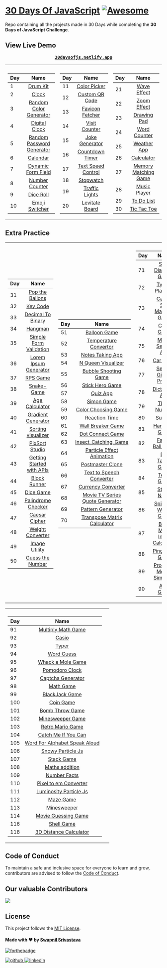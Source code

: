 # [30 Days Of JavaScript](30daysofjs.netlify.app) [![Awesome](https://awesome.re/badge.svg)](https://awesome.re)

Repo containing all the projects made in 30 Days while completing the <b>30 Days of JavaScript Challenge</b>.

## View Live Demo

<pre><center><a href="https://30daysofjs.netlify.app/"><b>30daysofjs.netlify.app</b></a></center></pre>

<table>
  <tr><th></th><th></th></tr>
  <tr><td>

| Day |                                                Name                                                 |
| --- | :-------------------------------------------------------------------------------------------------: |
| 1   |                   [Drum Kit](https://30daysofjs.netlify.app/01%20-%20drum%20kit/)                   |
| 2   |                       [Clock](https://30daysofjs.netlify.app/02%20-%20clock/)                       |
| 3   |    [Random Color Generator](https://30daysofjs.netlify.app/03%20-%20random%20color%20generator/)    |
| 4   |              [Digital Clock](https://30daysofjs.netlify.app/04%20-%20digital%20clock/)              |
| 5   | [Random Password Generator](https://30daysofjs.netlify.app/05%20-%20random%20password%20generator/) |
| 6   |                    [Calendar](https://30daysofjs.netlify.app/06%20-%20calendar/)                    |
| 7   |        [Dynamic Form Field](https://30daysofjs.netlify.app/07%20-%20dynamic%20form%20field/)        |
| 8   |             [Number Counter](https://30daysofjs.netlify.app/08%20-%20number%20counter/)             |
| 9   |                  [Dice Roll](https://30daysofjs.netlify.app/09%20-%20dice%20roll/)                  |
| 10  |    [Emoji Switcher](https://30daysofjs.netlify.app/10%20-%20emoji%20switcher%20like%20discord/)     |

 </td><td>
    
| Day |                                                Name                                                 |
| --- | :-------------------------------------------------------------------------------------------------: |    
| 11  |               [Color Picker](https://30daysofjs.netlify.app/11%20-%20color%20picker/)               |
| 12  |            [Custom QR Code](https://30daysofjs.netlify.app/12%20-%20custom%20qr%20code/)            |
| 13  |            [Favicon Fetcher](https://30daysofjs.netlify.app/13%20-%20favicon%20fetcher/)            |
| 14  |              [Visit Counter](https://30daysofjs.netlify.app/14%20-%20visit%20counter/)              |
| 15  |             [Joke Generator](https://30daysofjs.netlify.app/15%20-%20joke%20generator/)             |
| 16  |            [Countdown Timer](https://30daysofjs.netlify.app/16%20-%20countdown%20timer/)            |
| 17  |        [Text Speed Control](https://30daysofjs.netlify.app/17%20-%20text%20speed%20control/)        |
| 18  |                   [Stopwatch](https://30daysofjs.netlify.app/18%20-%20stopwatch/)                   |
| 19  |              [Traffic Lights](https://30daysofjs.netlify.app/19%20-%20traffic%20lights/)               |
| 20  |             [Levitate Board](https://30daysofjs.netlify.app/20%20-%20levitate%20board/)             |
    
 </td><td>
    
| Day |                                                Name                                                 |
| --- | :-------------------------------------------------------------------------------------------------: |    
| 21  |                [Wave Effect](https://30daysofjs.netlify.app/21%20-%20wave%20effect/)                |
| 22  |                [Zoom Effect](https://30daysofjs.netlify.app/22%20-%20zoom%20effect/)                |
| 23  |                [Drawing Pad](https://30daysofjs.netlify.app/23%20-%20drawing%20pad/)                |
| 24  |               [Word Counter](https://30daysofjs.netlify.app/24%20-%20word%20counter/)               |
| 25  |                [Weather App](https://30daysofjs.netlify.app/25%20-%20weather%20app/)                |
| 26  |                  [Calculator](https://30daysofjs.netlify.app/26%20-%20calculator/)                  |
| 27  |      [Memory Matching Game](https://30daysofjs.netlify.app/27%20-%20memory%20matching%20game/)      |
| 28  |               [Music Player](https://30daysofjs.netlify.app/28%20-%20music%20player/)               |
| 29  |                [To Do List](https://30daysofjs.netlify.app/29%20-%20to%20do%20list/)                |
| 30  |               [Tic Tac Toe](https://30daysofjs.netlify.app/30%20-%20tic%20tac%20toe/)               |

</td></tr></table>

## Extra Practice

<table>
  <tr><th></th><th></th></tr>
  <tr><td>

| Day |                                                 Name                                                  |
| --- | :---------------------------------------------------------------------------------------------------: |
| 31  |           [Pop the Ballons](https://30daysofjs.netlify.app/31%20-%20pop%20the%20balloons/)            |
| 32  |                    [Key Code](https://30daysofjs.netlify.app/32%20-%20key%20code/)                    |
| 33  |          [Decimal To Binary](https://30daysofjs.netlify.app/33%20-%20decimal%20to%20binary/)          |
| 34  |                      [Hangman](https://30daysofjs.netlify.app/34%20-%20hangman/)                      |
| 35  |     [Simple Form Validation](https://30daysofjs.netlify.app/35%20-%20simple%20form%20validation/)     |
| 36  |      [Lorem Ipsum Generator](https://30daysofjs.netlify.app/36%20-%20Lorem%20Ipsum%20Generator)       |
| 37  |                 [RPS Game](https://30daysofjs.netlify.app/37%20-%20rps%20game/start)                  |
| 38  |                   [Snake-Game](https://30daysofjs.netlify.app/38%20-%20snake-game/)                   |
| 39  |              [Age Calculator](https://30daysofjs.netlify.app/39%20-%20age%20calculator/)              |
| 40  |          [Gradient Generator](https://30daysofjs.netlify.app/40%20-%20gradient%20generator/)          |
| 41  |          [Sorting visualizer](https://30daysofjs.netlify.app/41%20-%20Sorting%20visualizer)           |
| 42  |              [PixSort Studio](https://30daysofjs.netlify.app/42%20-%20PixSort%20Studio)               |
| 43  | [Getting Started with APIs](https://30daysofjs.netlify.app/43%20-%20getting%20started%20with%20apis/) |
| 44  |                [Block Runner](https://30daysofjs.netlify.app/44%20-%20Block%20Runner/)                |
| 45  |                   [Dice Game](https://30daysofjs.netlify.app/45%20-%20Dice%20Game/)                   |
| 46  |          [Palindrome Checker](https://30daysofjs.netlify.app/46%20-%20Palindrome%20Checker/)          |
| 47  |               [Caesar Cipher](https://30daysofjs.netlify.app/47%20-%20Caesar%20Cipher)                |
| 48  |           [Weight Converter](https://30daysofjs.netlify.app/114%20-%20Weight%20Converter/)            |
| 49  |              [Image Utility](https://30daysofjs.netlify.app/200%20-%20Image%20Utility/)               |
| 50  |           [Guess the Number](https://30daysofjs.netlify.app/90%20-%20Guess%20the%20Number/)           |

</td><td>

| Day |                                                        Name                                                         |
| --- | :-----------------------------------------------------------------------------------------------------------------: |
| 51  |                      [Balloon Game](https://30daysofjs.netlify.app/198%20-%20Balloon%20Game/)                       |
| 52  |              [Temperature Convertor](https://30daysofjs.netlify.app/52%20-%20Temperature%20Convertor/)              |
| 53  |                  [Notes Taking App](https://30daysofjs.netlify.app/53%20-%20Notes%20Taking%20App/)                  |
| 54  |                 [N Queen Visualizer](https://30daysofjs.netlify.app/203-%20N%20Queen%20Visualizer/)                 |
| 55  |             [Bubble Shooting Game](https://30daysofjs.netlify.app/197%20-%20Bubble%20Shooting%20Game/)              |
| 56  |                  [Stick Hero Game](https://30daysofjs.netlify.app/195%20-%20Stick%20Hero%20Game/)                   |
| 57  |                           [Quiz App](https://30daysofjs.netlify.app/57%20-%20Quiz%20App/)                           |
| 58  |                         [Simon Game](https://30daysofjs.netlify.app/58%20-%20Simon%20Game/)                         |
| 59  |               [Color Choosing Game](https://30daysofjs.netlify.app/59%20-%20Color%20Choosing%20Game/)               |
| 60  |                     [Reaction Time](https://30daysofjs.netlify.app/193%20-%20Reaction%20Time/)                      |
| 61  |                [Wall Breaker Game](https://30daysofjs.netlify.app/192%20-%20Wall%20Breaker%20Game/)                 |
| 62  |                 [Dot Connect Game](https://30daysofjs.netlify.app/191%20-%20Dot%20Connect%20Game/)                  |
| 63  |               [Insect_Catching_Game](https://30daysofjs.netlify.app/185%20-%20Insect_Catching_Game/)                |
| 64  |        [Particle Effect Animation](https://30daysofjs.netlify.app/113%20-%20Particle%20Effect%20Animation/)         |
| 65  |                   [Postmaster Clone](https://30daysofjs.netlify.app/65%20-%20Postmaster%20Clone/)                   |
| 66  |         [Text to Speech Converter](https://30daysofjs.netlify.app/66%20-%20Text%20to%20Speech%20Converter/)         |
| 67  |                 [Currency Converter](https://30daysofjs.netlify.app/67%20-%20Currency%20Converter/)                 |
| 68  | [Movie TV Series Quote Generator](https://30daysofjs.netlify.app/68%20-%20Movie%20TV%20Series%20Quote%20Generator/) |
| 69  |                 [Pattern Generator](https://30daysofjs.netlify.app/184%20-%20Pattern%20Generator/)                  |
| 70  |       [Transpose Matrix Calculator](https://30daysofjs.netlify.app/70%20-%20Transpose%20Matrix%20Calculator/)       |

</td><td>

| Day |                                                  Name                                                   |
| --- | :-----------------------------------------------------------------------------------------------------: |
| 71  |         [Steal Diamond Game](https://30daysofjs.netlify.app/183%20-%20Steal%20Diamond%20Game/)          |
| 72  |              [Typing Platform](https://30daysofjs.netlify.app/72%20-%20Typing%20Platform/)              |
| 73  |   [Casino Slot Machine Game](https://30daysofjs.netlify.app/73%20-%20Casino%20Slot%20Machine%20Game/)   |
| 74  |                  [Color Game](https://30daysofjs.netlify.app/182%20-%20Color%20Game/)                   |
| 75  |            [Movie Search App](https://30daysofjs.netlify.app/75%20-%20Movie%20Search%20App/)            |
| 76  |                     [Car Game](https://30daysofjs.netlify.app/76%20-%20Car%20Game/)                     |
| 77  |       [Search Github Profile](https://30daysofjs.netlify.app/77%20-%20Search%20Github%20Profile/)       |
| 78  |               [Dictionary App](https://30daysofjs.netlify.app/78%20-%20Dictionary%20App/)               |
| 79  |                [Three Number](https://30daysofjs.netlify.app/181%20-%20Three%20Number/)                 |
| 80  |                       [Sudoku](https://30daysofjs.netlify.app/180%20-%20Sudoku/)                        |
| 81  |                [Hangman Game](https://30daysofjs.netlify.app/177%20-%20Hangman%20Game/)                 |
| 82  |           [Falling Ball Game](https://30daysofjs.netlify.app/82%20-%20Falling%20Ball%20Game/)           |
| 83  |            [Dot Target Game](https://30daysofjs.netlify.app/176%20-%20Dot%20Target%20Game/)             |
| 84  |                  [Tetris Game](https://30daysofjs.netlify.app/84%20-%20Tetris%20Game/)                  |
| 85  |                [Sticky Notes](https://30daysofjs.netlify.app/174%20-%20Sticky%20Notes/)                 |
| 86  |       [Spin The Wheel Game](https://30daysofjs.netlify.app/173%20-%20Spin%20The%20Wheel%20Game/)        |
| 87  | [Body Mass Index Calculator](https://30daysofjs.netlify.app/87%20-%20Body%20Mass%20Index%20Calculator/) |
| 88  |              [Ping Pong Game](https://30daysofjs.netlify.app/88%20-%20Ping%20Pong%20Game/)              |
| 89  | [Projectile Motion Simulator](https://30daysofjs.netlify.app/89%20-%20Projectile%20Motion%20Simulator/) |
| 90  |                  [Atari Game](https://30daysofjs.netlify.app/135%20-%20Atari%20Game/)                   |

 </td><td>   
 </td></tr></table>

<table>
  <tr><th></th><th></th></tr>
  <tr><td>

| Day |                                                       Name                                                       |
| --- | :--------------------------------------------------------------------------------------------------------------: |
| 91  |              [Multiply Math Game](https://30daysofjs.netlify.app/167%20-%20Multiply%20Math%20Game/)              |
| 92  |                             [Casio](https://30daysofjs.netlify.app/92%20-%20Casio/)                              |
| 93  |                             [Typer](https://30daysofjs.netlify.app/93%20-%20Typer/)                              |
| 94  |                       [Word Guess](https://30daysofjs.netlify.app/168%20-%20Word%20Guess/)                       |
| 95  |              [Whack a Mole Game](https://30daysofjs.netlify.app/95%20-%20Whack%20a%20Mole%20Game/)               |
| 96  |                   [Pomodoro Clock](https://30daysofjs.netlify.app/96%20-%20Pomodoro%20Clock/)                    |
| 97  |                [Captcha Generator](https://30daysofjs.netlify.app/97%20-%20Captcha%20Generator/)                 |
| 98  |                        [Math Game](https://30daysofjs.netlify.app/172%20-%20Math%20Game/)                        |
| 99  |                   [BlackJack Game](https://30daysofjs.netlify.app/99%20-%20BlackJack%20Game/)                    |
| 100 |                        [Coin Game](https://30daysofjs.netlify.app/166%20-%20Coin%20Game/)                        |
| 101 |                 [Bomb Throw Game](https://30daysofjs.netlify.app/164%20-%20Bomb%20Throw%20Game/)                 |
| 102 |                 [Minesweeper Game](https://30daysofjs.netlify.app/102%20-%20Minesweeper%20Game/)                 |
| 103 |                [Retro Mario Game](https://30daysofjs.netlify.app/162%20-%20Retro%20Mario%20Game/)                |
| 104 |           [Catch Me If You Can](https://30daysofjs.netlify.app/104%20-%20Catch%20Me%20If%20You%20Can/)           |
| 105 | [Word For Alphabet Speak Aloud](https://30daysofjs.netlify.app/154%20-%20Word%20For%20Alphabet%20Speak%20Aloud/) |
| 106 |               [Snowy Particle Js](https://30daysofjs.netlify.app/150%20-%20Snowy%20Particle%20Js/)               |
| 107 |                       [Stack Game](https://30daysofjs.netlify.app/134%20-%20Stack%20Game/)                       |
| 108 |                   [Maths addition](https://30daysofjs.netlify.app/108%20-%20Maths%20addition/)                   |
| 109 |                     [Number Facts](https://30daysofjs.netlify.app/145%20-%20Number%20Facts/)                     |
| 110 |          [Pixel to em Converter](https://30daysofjs.netlify.app/110%20-%20Pixel%20to%20em%20Converter/)          |
| 111 |          [Luminosity Particle Js](https://30daysofjs.netlify.app/141%20-%20Luminosity%20Particle%20Js/)          |
| 112 |          [Maze Game](https://30daysofjs.netlify.app/112%20-%20Maze%20Game/)                                      |
| 113 |          [Minesweeper](https://30daysofjs.netlify.app/113%20-%20minesweeper/)     
| 114 |          [Movie Guessing Game]()                            
| 116 |          [Shell Game](https://30daysofjs.netlify.app/116%20-%20Shell%20-%20Game/)                                |
| 118 |          [3D Distance Calculator](https://30daysofjs.netlify.app/118%20-%203D%20Distance%20Calculator/)          |
 </td><td>   
 </td></tr></table>

## Code of Conduct

To maintain a safe and inclusive space for everyone to learn and grow, contributors are advised to follow the [Code of Conduct](./CODE_OF_CONDUCT.md).

## Our valuable Contributors

<a href="https://github.com/swapnilsparsh/30DaysOfJavaScript/graphs/contributors">
  <img src="https://contributors-img.web.app/image?repo=swapnilsparsh/30DaysOfJavaScript" />
</a>

## License

This project follows the [MIT License](/LICENSE).

#### Made with ♥ by <a href="https://swapnilsparsh.github.io/">Swapnil Srivastava</a>

[![forthebadge](https://forthebadge.com/images/badges/built-with-love.svg)](https://swapnilsparsh.github.io/)

<a href="https://github.com/swapnilsparsh" target="_blank">
<img src=https://img.shields.io/badge/github-%2324292e.svg?&style=for-the-badge&logo=github&logoColor=white alt=github style="margin-bottom: 5px;" />
</a>
<a href="https://www.linkedin.com/in/swapnil-srivastava-sparsh/" target="_blank">
<img src=https://img.shields.io/badge/linkedin-%231E77B5.svg?&style=for-the-badge&logo=linkedin&logoColor=white alt=linkedin style="margin-bottom: 5px;" />
</a>
